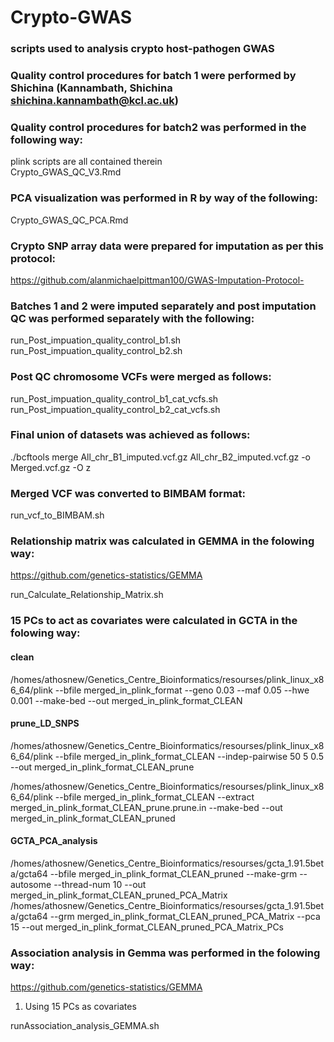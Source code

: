 # Crypto-GWAS

### scripts used to analysis crypto host-pathogen GWAS

### Quality control procedures for batch 1 were performed by Shichina (Kannambath, Shichina <shichina.kannambath@kcl.ac.uk>)  

### Quality control procedures for batch2 was performed in the following way:  

plink scripts are all contained therein  
Crypto_GWAS_QC_V3.Rmd  

### PCA visualization was performed in R by way of the following:  

Crypto_GWAS_QC_PCA.Rmd  

### Crypto SNP array data were prepared for imputation as per this protocol:  

https://github.com/alanmichaelpittman100/GWAS-Imputation-Protocol-  

### Batches 1 and 2 were imputed separately and post imputation QC was performed separately with the following:  

run_Post_impuation_quality_control_b1.sh  
run_Post_impuation_quality_control_b2.sh  

### Post QC chromosome VCFs were merged as follows:  

run_Post_impuation_quality_control_b1_cat_vcfs.sh  
run_Post_impuation_quality_control_b2_cat_vcfs.sh  

### Final union of datasets was achieved as follows:  

./bcftools merge All_chr_B1_imputed.vcf.gz All_chr_B2_imputed.vcf.gz -o Merged.vcf.gz -O z

### Merged VCF was converted to BIMBAM format:  

run_vcf_to_BIMBAM.sh  

### Relationship matrix was calculated in GEMMA in the folowing way:  

https://github.com/genetics-statistics/GEMMA  

run_Calculate_Relationship_Matrix.sh  

### 15 PCs to act as covariates were calculated in GCTA in the folowing way: 

#### clean  
/homes/athosnew/Genetics_Centre_Bioinformatics/resourses/plink_linux_x86_64/plink --bfile merged_in_plink_format --geno 0.03 --maf 0.05 --hwe 0.001 --make-bed --out merged_in_plink_format_CLEAN  
#### prune_LD_SNPS  
/homes/athosnew/Genetics_Centre_Bioinformatics/resourses/plink_linux_x86_64/plink --bfile merged_in_plink_format_CLEAN --indep-pairwise 50 5 0.5 --out merged_in_plink_format_CLEAN_prune  

/homes/athosnew/Genetics_Centre_Bioinformatics/resourses/plink_linux_x86_64/plink --bfile merged_in_plink_format_CLEAN  --extract merged_in_plink_format_CLEAN_prune.prune.in --make-bed --out merged_in_plink_format_CLEAN_pruned  


#### GCTA_PCA_analysis
/homes/athosnew/Genetics_Centre_Bioinformatics/resourses/gcta_1.91.5beta/gcta64 --bfile merged_in_plink_format_CLEAN_pruned --make-grm --autosome --thread-num 10 --out merged_in_plink_format_CLEAN_pruned_PCA_Matrix  
/homes/athosnew/Genetics_Centre_Bioinformatics/resourses/gcta_1.91.5beta/gcta64 --grm merged_in_plink_format_CLEAN_pruned_PCA_Matrix --pca 15 --out merged_in_plink_format_CLEAN_pruned_PCA_Matrix_PCs

### Association analysis in Gemma was performed in the folowing way:  

https://github.com/genetics-statistics/GEMMA  

1) Using 15 PCs as covariates  

runAssociation_analysis_GEMMA.sh  



